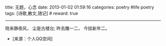 title: 无题，心念
date: 2013-01-02 01:59:16
categories: poetry #life poetry
tags: [诗歌,散文,随记]  # <!--more-->
reward: true

---

晓来静夜风，
尘是古楼台;
昨去雕一二，
今挂新年二。

<!--more-->

- [来源：个人QQ空间]